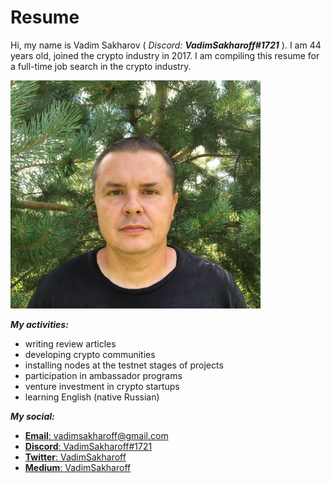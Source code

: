 # Resume
Hi, my name is Vadim Sakharov ( *Discord:* ***VadimSakharoff#1721*** ). I am 44 years old, joined the crypto industry in 2017. I am compiling this resume for a full-time job search in the crypto industry.

![Its me](https://github.com/VadimSakharoff/Resume/blob/main/DiscordLogo.jpg)

***My activities:***
- writing review articles
- developing crypto communities
- installing nodes at the testnet stages of projects
- participation in ambassador programs
- venture investment in crypto startups
- learning English (native Russian)


***My social:***
- [**Email**: vadimsakharoff@gmail.com](mailto:vadimsakharoff@gmail.com)
- [**Discord**: VadimSakharoff#1721](https://discordapp.com/users/745892108493389868/)
- [**Twitter**: VadimSakharoff](https://twitter.com/VadimSakharoff)
- [**Medium**: VadimSakharoff](https://vadimsakharoff.medium.com/)
